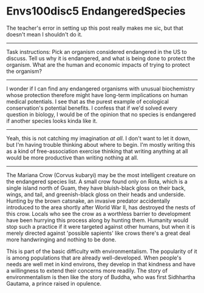 # Envs100disc5 EndangeredSpecies

The teacher's error in setting up this post really makes me sic, but that doesn't mean I shouldn't do it.

---
Task instructions:  Pick an organism considered endangered in the US to discuss.  Tell us why it is endangered, and what is being done to protect the organism.  What are the human and economic impacts of trying to protect the organism?

---
I wonder if I can find any endangered organisms with unusual biochemistry whose protection therefore might have long-term implications on human medical potentials.  I see that as the purest example of ecological conservation's potential benefits.  I confess that if we'd solved every question in biology, I would be of the opinion that no species is endangered if another species looks kinda like it.

---
Yeah, this is not catching my imagination *at all*.  I don't want to let it down, but I'm having trouble thinking about where to begin.  I'm mostly writing this as a kind of free-association exercise thinking that writing anything at all would be more productive than writing nothing at all.

---
The Mariana Crow (Corvus kubaryi) may be the most intelligent creature on the endangered species list.  A small crow found only on Rota, which is a single island north of Guam, they have bluish-black gloss on their back, wings, and tail, and greenish-black gloss on their heads and underside.  Hunting by the brown catsnake, an invasive predator accidentally introduced to the area shortly after World War II, has destroyed the nests of this crow.  Locals who see the crow as a worthless barrier to development have been hurrying this process along by hunting them.    Humanity would stop such a practice if it were targeted against other humans, but when it is merely directed against 'possible sapients' like crows there's a great deal more handwringing and nothing to be done.

This is part of the basic difficulty with environmentalism.  The popularity of it is among populations that are already well-developed.  When people's needs are well met in kind environs, they develop in that kindness and have a willingness to extend their concerns more readily.  The story of environmentalism is then like the story of Buddha, who was first Sidhhartha Gautama, a prince raised in opulence.